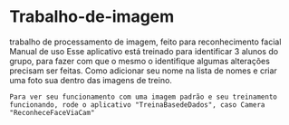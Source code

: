 # Trabalho-de-imagem
trabalho de processamento de imagem, feito para reconhecimento facial
Manual de uso
    Esse aplicativo está treinado para identificar 3 alunos do grupo, para fazer com que o mesmo o identifique algumas alterações precisam ser feitas. Como adicionar seu nome na lista de nomes e criar uma foto sua dentro das imagens de treino.

    Para ver seu funcionamento com uma imagem padrão e seu treinamento funcionando, rode o aplicativo "TreinaBasedeDados", caso Camera "ReconheceFaceViaCam"